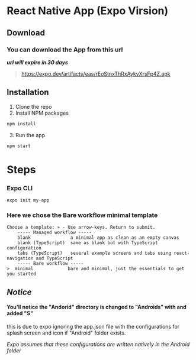 # React Native App (Expo Virsion)

## Download

### You can download the App from this url

**_url will expire in 30 days_**

> [
> https://expo.dev/artifacts/eas/rEoStnxThRxAykvXrsFp4Z.apk
> ](https://expo.dev/artifacts/eas/rEoStnxThRxAykvXrsFp4Z.apk)

## Installation

1. Clone the repo
2. Install NPM packages

```sh
npm install
```

3. Run the app

```sh
npm start
```

# Steps

### Expo CLI

```
expo init my-app
```

### Here we chose the Bare workflow minimal template

```
Choose a template: » - Use arrow-keys. Return to submit.
    ----- Managed workflow -----
    blank               a minimal app as clean as an empty canvas
    blank (TypeScript)  same as blank but with TypeScript configuration
    tabs (TypeScript)   several example screens and tabs using react-navigation and TypeScript
    ----- Bare workflow -----
>  minimal             bare and minimal, just the essentials to get you started
```

## _Notice_

#### You'll notice the "Andorid" directory is changed to "Androids" with and added "S"

this is due to expo ignoring the app.json
file with the configurations for splash screen and icon if "Android" folder exists.

_Expo assumes that these configurations are written natively in the Android folder_
